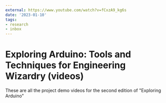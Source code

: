 ```yaml
---
external: https://www.youtube.com/watch?v=fCxzA9_kg6s
date: '2023-01-10'
tags:
- research
- inbox
---
```


# Exploring Arduino: Tools and Techniques for Engineering Wizardry (videos)

These are all the project demo videos for the second edition of "Exploring Arduino"
